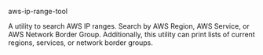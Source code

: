 aws-ip-range-tool

A utility to search AWS IP ranges. Search by AWS Region, 
AWS Service, or AWS Network Border Group. Additionally, 
this utility can print lists of current regions, services, 
or network border groups.
